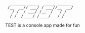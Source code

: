 

      _______ _____  _____ _______
     /__  __// ___/ / ___//__  __/
       / /  / ___/ /__  /   / /
      /_/  /____/ /____/   /_/ 
   TEST is a console app made for fun
